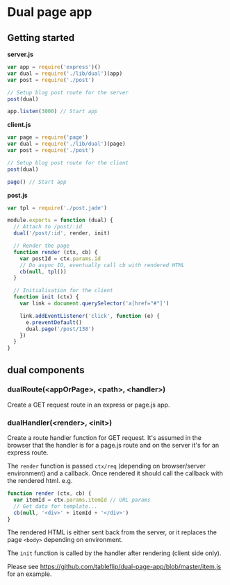# Dual page app

## Getting started

**server.js**
```js
var app = require('express')()
var dual = require('./lib/dual')(app)
var post = require('./post')

// Setup blog post route for the server
post(dual)

app.listen(3000) // Start app
```

**client.js**
```js
var page = require('page')
var dual = require('./lib/dual')(page)
var post = require('./post')

// Setup blog post route for the client
post(dual)

page() // Start app
```

**post.js**
```js
var tpl = require('./post.jade')

module.exports = function (dual) {
  // Attach to /post/:id
  dual('/post/:id', render, init)

  // Render the page
  function render (ctx, cb) {
    var postId = ctx.params.id
    // Do async IO, eventually call cb with rendered HTML
    cb(null, tpl())
  }

  // Initialisation for the client
  function init (ctx) {
    var link = document.querySelector('a[href="#"]')

    link.addEventListener('click', function (e) {
      e.preventDefault()
      dual.page('/post/138')
    })
  }
}
```

## dual components

### dualRoute(\<appOrPage>, \<path>, \<handler>)

Create a GET request route in an express or page.js app.

### dualHandler(\<render>, \<init>)

Create a route handler function for GET request. It's assumed in the browser that the handler is for a page.js route and on the server it's for an express route.

The `render` function is passed `ctx/req` (depending on browser/server environment) and a callback. Once rendered it should call the callback with the rendered html. e.g.

```js
function render (ctx, cb) {
  var itemId = ctx.params.itemId // URL params
  // Get data for template...
  cb(null, '<div>' + itemId + '</div>')
}
```

The rendered HTML is either sent back from the server, or it replaces the page `<body>` depending on environment.

The `init` function is called by the handler after rendering (client side only).

Please see https://github.com/tableflip/dual-page-app/blob/master/item.js for an example.
